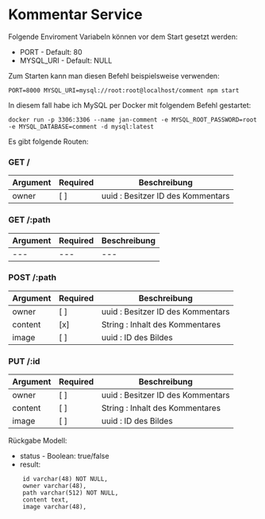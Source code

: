 # Kommentar Service

Folgende Enviroment Variabeln können vor dem Start gesetzt werden:
* PORT - Default: 80
* MYSQL_URI - Default: NULL

Zum Starten kann man diesen Befehl beispielsweise verwenden:
```
PORT=8000 MYSQL_URI=mysql://root:root@localhost/comment npm start
```
In diesem fall habe ich MySQL per Docker mit folgendem Befehl gestartet:
```
docker run -p 3306:3306 --name jan-comment -e MYSQL_ROOT_PASSWORD=root -e MYSQL_DATABASE=comment -d mysql:latest
```

Es gibt folgende Routen:

### GET /
Argument | Required | Beschreibung
---      | ---    | ---
owner    | [ ]    | uuid : Besitzer ID des Kommentars

### GET /:path
Argument | Required | Beschreibung
---      | ---    | ---
---      | ---    | ---

### POST /:path
Argument | Required | Beschreibung
---      | ---    | ---
owner    | [ ]    | uuid    : Besitzer ID des Kommentars
content  | [x]    | String  : Inhalt des Kommentares
image    | [ ]    | uuid    : ID des Bildes

### PUT /:id
Argument | Required | Beschreibung
---      | ---    | ---
owner    | [ ]    | uuid    : Besitzer ID des Kommentars
content  | [ ]    | String  : Inhalt des Kommentares
image    | [ ]    | uuid    : ID des Bildes

Rückgabe Modell:
* status - Boolean: true/false
* result:
```
    id varchar(48) NOT NULL,
    owner varchar(48),
    path varchar(512) NOT NULL,
    content text,
    image varchar(48),
```
